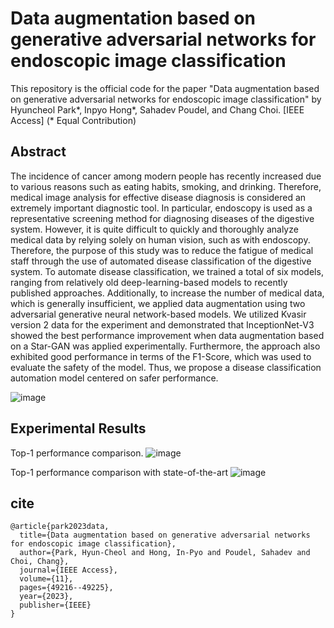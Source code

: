 # Data augmentation based on generative adversarial networks for endoscopic image classification
This repository is the official code for the paper "Data augmentation based on generative adversarial networks for endoscopic image classification" by Hyuncheol Park*, Inpyo Hong*, Sahadev Poudel, and Chang Choi. [IEEE Access]
(* Equal Contribution)

## Abstract
The incidence of cancer among modern people has recently increased due to various reasons such as eating habits, smoking, and drinking. Therefore, medical image analysis for effective disease diagnosis is considered an extremely important diagnostic tool. In particular, endoscopy is used as a representative screening method for diagnosing diseases of the digestive system. However, it is quite difficult to quickly and thoroughly analyze medical data by relying solely on human vision, such as with endoscopy. Therefore, the purpose of this study was to reduce the fatigue of medical staff through the use of automated disease classification of the digestive system. To automate disease classification, we trained a total of six models, ranging from relatively old deep-learning-based models to recently published approaches. Additionally, to increase the number of medical data, which is generally insufficient, we applied data augmentation using two adversarial generative neural network-based models. We utilized Kvasir version 2 data for the experiment and demonstrated that InceptionNet-V3 showed the best performance improvement when data augmentation based on a Star-GAN was applied experimentally. Furthermore, the approach also exhibited good performance in terms of the F1-Score, which was used to evaluate the safety of the model. Thus, we propose a disease classification automation model centered on safer performance.


![image](https://github.com/user-attachments/assets/8faa2687-3b19-47f1-8176-e581e9a9671d)

## Experimental Results
Top-1 performance comparison.
![image](https://github.com/user-attachments/assets/f56442a7-35b4-4918-b840-7cac4ba9db89)

Top-1 performance comparison with state-of-the-art
![image](https://github.com/user-attachments/assets/7b9afca1-e388-4fa4-8e52-8955faed1875)



## cite

```
@article{park2023data,
  title={Data augmentation based on generative adversarial networks for endoscopic image classification},
  author={Park, Hyun-Cheol and Hong, In-Pyo and Poudel, Sahadev and Choi, Chang},
  journal={IEEE Access},
  volume={11},
  pages={49216--49225},
  year={2023},
  publisher={IEEE}
}
```
